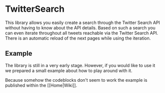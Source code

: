 # TwitterSearch
This library allows you easily create a search through the Twitter Search API without having to know about the API details. Based on such a search you can even iterate throughout all tweets reachable via the Twitter Search API. There is an automatic reload of the next pages while using the iteration.


## Example
The library is still in a very early stage. However, if you would like to use it we prepared a small example about how to play around with it.

Because somehow the codeblocks don't seem to work the example is published within the [[Home|Wiki]].
